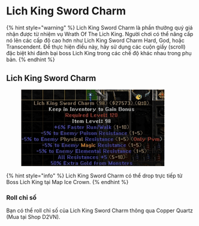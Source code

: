 # Lich King Sword Charm

{% hint style="warning" %}
Lich King Sword Charm là phần thưởng quý giá nhận được từ nhiệm vụ Wrath Of The Lich King. Người chơi có thể nâng cấp nó lên các cấp độ cao hơn như Lich King Sword Charm Hard, God, hoặc Transcendent. Để thực hiện điều này, hãy sử dụng các cuộn giấy (scroll) đặc biệt khi đánh bại boss Lich King trong các chế độ khác nhau trong phụ bản.
{% endhint %}



## Lich King Sword Charm



<figure><img src="../../.gitbook/assets/image.png" alt=""><figcaption></figcaption></figure>

{% hint style="info" %}
Lich King Sword Charm có thể drop trực tiếp từ Boss Lich King tại Map Ice Crown.
{% endhint %}

### Roll chỉ số

Bạn có thể roll chỉ số của Lich King Sword Charm thông qua Copper Quartz (Mua tại Shop D2VN).

<figure><img src="../../.gitbook/assets/Screen Recording 2025-01-06 at 21.00.29.gif" alt=""><figcaption></figcaption></figure>



